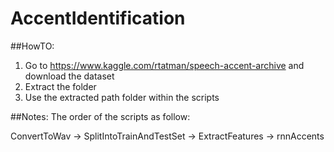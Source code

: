 # AccentIdentification

##HowTO:
1. Go to https://www.kaggle.com/rtatman/speech-accent-archive and download the dataset
2. Extract the folder
3. Use the extracted path folder within the scripts

##Notes:
The order of the scripts as follow:

ConvertToWav -> SplitIntoTrainAndTestSet -> ExtractFeatures -> rnnAccents
